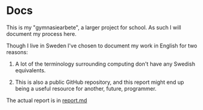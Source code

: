Docs
====

This is my "gymnasiearbete", a larger project for school. As such I will document my process here.

Though I live in Sweden I've chosen to document my work in English for two reasons:

1. A lot of the terminology surrounding computing don't have any Swedish equivalents.

2. This is also a public GitHub repository, and this report might end up being a useful resource for another, future, programmer.

The actual report is in [report.md](report.md)
